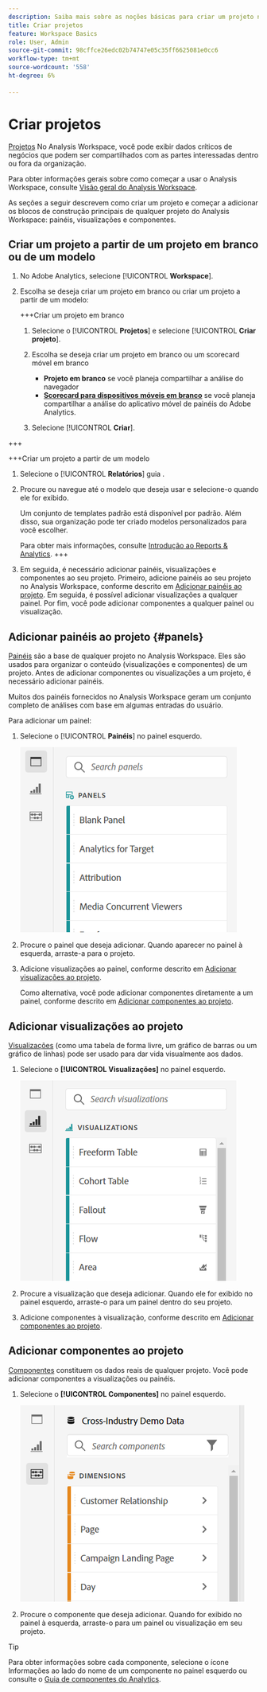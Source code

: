 ```yaml
---
description: Saiba mais sobre as noções básicas para criar um projeto no Analysis Workspace
title: Criar projetos
feature: Workspace Basics
role: User, Admin
source-git-commit: 98cffce26edc02b74747e05c35ff6625081e0cc6
workflow-type: tm+mt
source-wordcount: '558'
ht-degree: 6%

---
```


# Criar projetos

[Projetos](/help/analyze/analysis-workspace/build-workspace-project/freeform-overview.md) No Analysis Workspace, você pode exibir dados críticos de negócios que podem ser compartilhados com as partes interessadas dentro ou fora da organização.

Para obter informações gerais sobre como começar a usar o Analysis Workspace, consulte [Visão geral do Analysis Workspace](/help/analyze/analysis-workspace/home.md).

As seções a seguir descrevem como criar um projeto e começar a adicionar os blocos de construção principais de qualquer projeto do Analysis Workspace: painéis, visualizações e componentes.

## Criar um projeto a partir de um projeto em branco ou de um modelo

1. No Adobe Analytics, selecione [!UICONTROL **Workspace**].

1. Escolha se deseja criar um projeto em branco ou criar um projeto a partir de um modelo:

   +++Criar um projeto em branco

   1. Selecione o [!UICONTROL **Projetos**] e selecione [!UICONTROL **Criar projeto**].

   1. Escolha se deseja criar um projeto em branco ou um scorecard móvel em branco

      * **Projeto em branco** se você planeja compartilhar a análise do navegador
      * [**Scorecard para dispositivos móveis em branco**](/help/analyze/mobile-app/curator.md) se você planeja compartilhar a análise do aplicativo móvel de painéis do Adobe Analytics.
   1. Selecione [!UICONTROL **Criar**].

+++

   +++Criar um projeto a partir de um modelo

   1. Selecione o [!UICONTROL **Relatórios**] guia .

   1. Procure ou navegue até o modelo que deseja usar e selecione-o quando ele for exibido.

      Um conjunto de templates padrão está disponível por padrão. Além disso, sua organização pode ter criado modelos personalizados para você escolher.

      Para obter mais informações, consulte [Introdução ao Reports &amp; Analytics](/help/analyze/reports-analytics/getting-started.md).
+++

1. Em seguida, é necessário adicionar painéis, visualizações e componentes ao seu projeto. Primeiro, adicione painéis ao seu projeto no Analysis Workspace, conforme descrito em [Adicionar painéis ao projeto](#add-panels-to-the-project). Em seguida, é possível adicionar visualizações a qualquer painel. Por fim, você pode adicionar componentes a qualquer painel ou visualização.

## Adicionar painéis ao projeto {#panels}

[Painéis](https://experienceleague.adobe.com/docs/analytics/analyze/analysis-workspace/panels/panels.html?lang=pt-BR) são a base de qualquer projeto no Analysis Workspace. Eles são usados para organizar o conteúdo (visualizações e componentes) de um projeto. Antes de adicionar componentes ou visualizações a um projeto, é necessário adicionar painéis.

Muitos dos painéis fornecidos no Analysis Workspace geram um conjunto completo de análises com base em algumas entradas do usuário.

Para adicionar um painel:

1. Selecione o [!UICONTROL **Painéis**] no painel esquerdo.

   ![](assets/build-panels.png)

1. Procure o painel que deseja adicionar. Quando aparecer no painel à esquerda, arraste-a para o projeto.

1. Adicione visualizações ao painel, conforme descrito em [Adicionar visualizações ao projeto](#add-visualizations-to-the-project).

   Como alternativa, você pode adicionar componentes diretamente a um painel, conforme descrito em [Adicionar componentes ao projeto](#add-components-to-the-project).

## Adicionar visualizações ao projeto

[Visualizações](https://experienceleague.adobe.com/docs/analytics/analyze/analysis-workspace/visualizations/freeform-analysis-visualizations.html?lang=pt-BR) (como uma tabela de forma livre, um gráfico de barras ou um gráfico de linhas) pode ser usado para dar vida visualmente aos dados.

1. Selecione o **[!UICONTROL Visualizações]** no painel esquerdo.

   ![](assets/build-visualizations.png)

1. Procure a visualização que deseja adicionar. Quando ele for exibido no painel esquerdo, arraste-o para um painel dentro do seu projeto.

1. Adicione componentes à visualização, conforme descrito em [Adicionar componentes ao projeto](#add-components-to-the-project).

## Adicionar componentes ao projeto

[Componentes](/help/analyze/analysis-workspace/components/analysis-workspace-components.md) constituem os dados reais de qualquer projeto. Você pode adicionar componentes a visualizações ou painéis.

1. Selecione o **[!UICONTROL Componentes]** no painel esquerdo.

   ![](assets/build-components.png)

1. Procure o componente que deseja adicionar. Quando for exibido no painel à esquerda, arraste-o para um painel ou visualização em seu projeto.

>[!TIP]
>
>   Para obter informações sobre cada componente, selecione o ícone Informações ao lado do nome de um componente no painel esquerdo ou consulte o [Guia de componentes do Analytics](/help/components/home.md).

